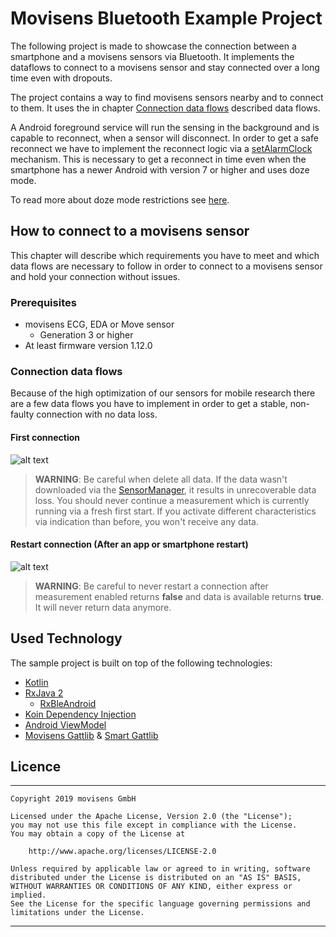 # Movisens Bluetooth Example Project

The following project is made to showcase the connection between a smartphone and a movisens sensors via Bluetooth. It implements the dataflows to connect to a movisens sensor and stay connected over a long time even with dropouts.

The project contains a way to find movisens sensors nearby and to connect to them. It uses the in chapter [Connection data flows](#dataflows) described data flows.

A Android foreground service will run the sensing in the background and is capable to reconnect, when a sensor will disconnect. In order to get a safe reconnect we have to implement the reconnect logic via a [setAlarmClock](https://developer.android.com/reference/android/app/AlarmManager#setAlarmClock(android.app.AlarmManager.AlarmClockInfo,%2520android.app.PendingIntent)) mechanism. This is necessary to get a reconnect in time even when the smartphone has a newer Android with version 7 or higher and uses doze mode. 

To read more about doze mode restrictions see [here](https://developer.android.com/training/monitoring-device-state/doze-standby).

## How to connect to a movisens sensor

This chapter will describe which requirements you have to meet and which data flows are necessary to follow in order to connect to a movisens sensor and hold your connection without issues.

### Prerequisites
- movisens ECG, EDA or Move sensor
    - Generation 3 or higher
- At least firmware version 1.12.0

### Connection data flows <a name="dataflows"></a>

Because of the high optimization of our sensors for mobile research there are a few data flows you have to implement in order to get a stable, non-faulty connection with no data loss.

#### First connection

![alt text](https://docs.movisens.com/bluetooth-example/firstStart.png "First Connection Graph")

 >**WARNING**: Be careful when delete all data. If the data wasn't downloaded via the [SensorManager](https://www.movisens.com/en/sensormanager/), it results in unrecoverable data loss. You should never continue a measurement which is currently running via a fresh first start. If you activate different characteristics via indication than before, you won't receive any data.

#### Restart connection (After an app or smartphone restart)

![alt text](https://docs.movisens.com/bluetooth-example/Restart.png "First Connection Graph")

 >**WARNING**: Be careful to never restart a connection after measurement enabled returns **false** and data is available returns **true**. It will never return data anymore.

## Used Technology 

The sample project is built on top of the following technologies:

- [Kotlin](https://kotlinlang.org/)
- [RxJava 2](https://github.com/ReactiveX/RxJava)
    - [RxBleAndroid](http://polidea.github.io/RxAndroidBle/)
- [Koin Dependency Injection](https://github.com/InsertKoinIO/koin)
- [Android ViewModel](https://developer.android.com/topic/libraries/architecture/viewmodel)
- [Movisens Gattlib](https://github.com/movisens/MovisensGattLib) & [Smart Gattlib](https://github.com/movisens/SmartGattLib)

## Licence

---
    Copyright 2019 movisens GmbH

    Licensed under the Apache License, Version 2.0 (the "License");
    you may not use this file except in compliance with the License.
    You may obtain a copy of the License at

        http://www.apache.org/licenses/LICENSE-2.0

    Unless required by applicable law or agreed to in writing, software
    distributed under the License is distributed on an "AS IS" BASIS,
    WITHOUT WARRANTIES OR CONDITIONS OF ANY KIND, either express or implied.
    See the License for the specific language governing permissions and
    limitations under the License.

---

 